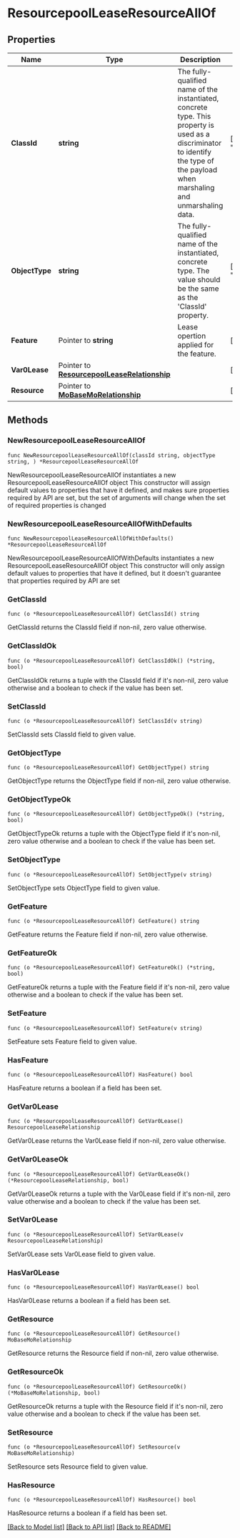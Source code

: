 # ResourcepoolLeaseResourceAllOf

## Properties

Name | Type | Description | Notes
------------ | ------------- | ------------- | -------------
**ClassId** | **string** | The fully-qualified name of the instantiated, concrete type. This property is used as a discriminator to identify the type of the payload when marshaling and unmarshaling data. | [default to "resourcepool.LeaseResource"]
**ObjectType** | **string** | The fully-qualified name of the instantiated, concrete type. The value should be the same as the &#39;ClassId&#39; property. | [default to "resourcepool.LeaseResource"]
**Feature** | Pointer to **string** | Lease opertion applied for the feature. | [optional] [readonly] 
**Var0Lease** | Pointer to [**ResourcepoolLeaseRelationship**](resourcepool.Lease.Relationship.md) |  | [optional] 
**Resource** | Pointer to [**MoBaseMoRelationship**](mo.BaseMo.Relationship.md) |  | [optional] 

## Methods

### NewResourcepoolLeaseResourceAllOf

`func NewResourcepoolLeaseResourceAllOf(classId string, objectType string, ) *ResourcepoolLeaseResourceAllOf`

NewResourcepoolLeaseResourceAllOf instantiates a new ResourcepoolLeaseResourceAllOf object
This constructor will assign default values to properties that have it defined,
and makes sure properties required by API are set, but the set of arguments
will change when the set of required properties is changed

### NewResourcepoolLeaseResourceAllOfWithDefaults

`func NewResourcepoolLeaseResourceAllOfWithDefaults() *ResourcepoolLeaseResourceAllOf`

NewResourcepoolLeaseResourceAllOfWithDefaults instantiates a new ResourcepoolLeaseResourceAllOf object
This constructor will only assign default values to properties that have it defined,
but it doesn't guarantee that properties required by API are set

### GetClassId

`func (o *ResourcepoolLeaseResourceAllOf) GetClassId() string`

GetClassId returns the ClassId field if non-nil, zero value otherwise.

### GetClassIdOk

`func (o *ResourcepoolLeaseResourceAllOf) GetClassIdOk() (*string, bool)`

GetClassIdOk returns a tuple with the ClassId field if it's non-nil, zero value otherwise
and a boolean to check if the value has been set.

### SetClassId

`func (o *ResourcepoolLeaseResourceAllOf) SetClassId(v string)`

SetClassId sets ClassId field to given value.


### GetObjectType

`func (o *ResourcepoolLeaseResourceAllOf) GetObjectType() string`

GetObjectType returns the ObjectType field if non-nil, zero value otherwise.

### GetObjectTypeOk

`func (o *ResourcepoolLeaseResourceAllOf) GetObjectTypeOk() (*string, bool)`

GetObjectTypeOk returns a tuple with the ObjectType field if it's non-nil, zero value otherwise
and a boolean to check if the value has been set.

### SetObjectType

`func (o *ResourcepoolLeaseResourceAllOf) SetObjectType(v string)`

SetObjectType sets ObjectType field to given value.


### GetFeature

`func (o *ResourcepoolLeaseResourceAllOf) GetFeature() string`

GetFeature returns the Feature field if non-nil, zero value otherwise.

### GetFeatureOk

`func (o *ResourcepoolLeaseResourceAllOf) GetFeatureOk() (*string, bool)`

GetFeatureOk returns a tuple with the Feature field if it's non-nil, zero value otherwise
and a boolean to check if the value has been set.

### SetFeature

`func (o *ResourcepoolLeaseResourceAllOf) SetFeature(v string)`

SetFeature sets Feature field to given value.

### HasFeature

`func (o *ResourcepoolLeaseResourceAllOf) HasFeature() bool`

HasFeature returns a boolean if a field has been set.

### GetVar0Lease

`func (o *ResourcepoolLeaseResourceAllOf) GetVar0Lease() ResourcepoolLeaseRelationship`

GetVar0Lease returns the Var0Lease field if non-nil, zero value otherwise.

### GetVar0LeaseOk

`func (o *ResourcepoolLeaseResourceAllOf) GetVar0LeaseOk() (*ResourcepoolLeaseRelationship, bool)`

GetVar0LeaseOk returns a tuple with the Var0Lease field if it's non-nil, zero value otherwise
and a boolean to check if the value has been set.

### SetVar0Lease

`func (o *ResourcepoolLeaseResourceAllOf) SetVar0Lease(v ResourcepoolLeaseRelationship)`

SetVar0Lease sets Var0Lease field to given value.

### HasVar0Lease

`func (o *ResourcepoolLeaseResourceAllOf) HasVar0Lease() bool`

HasVar0Lease returns a boolean if a field has been set.

### GetResource

`func (o *ResourcepoolLeaseResourceAllOf) GetResource() MoBaseMoRelationship`

GetResource returns the Resource field if non-nil, zero value otherwise.

### GetResourceOk

`func (o *ResourcepoolLeaseResourceAllOf) GetResourceOk() (*MoBaseMoRelationship, bool)`

GetResourceOk returns a tuple with the Resource field if it's non-nil, zero value otherwise
and a boolean to check if the value has been set.

### SetResource

`func (o *ResourcepoolLeaseResourceAllOf) SetResource(v MoBaseMoRelationship)`

SetResource sets Resource field to given value.

### HasResource

`func (o *ResourcepoolLeaseResourceAllOf) HasResource() bool`

HasResource returns a boolean if a field has been set.


[[Back to Model list]](../README.md#documentation-for-models) [[Back to API list]](../README.md#documentation-for-api-endpoints) [[Back to README]](../README.md)


